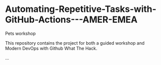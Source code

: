 # Automating-Repetitive-Tasks-with-GitHub-Actions---AMER-EMEA

Pets workshop

This repository contains the project for both a guided workshop and Modern DevOps with Github What The Hack.

...
